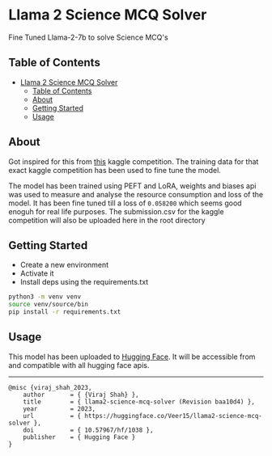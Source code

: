 # Llama 2 Science MCQ Solver

Fine Tuned Llama-2-7b to solve Science MCQ's

## Table of Contents

- [Llama 2 Science MCQ Solver](#llama-2-science-mcq-solver)
  - [Table of Contents](#table-of-contents)
  - [About ](#about-)
  - [Getting Started ](#getting-started-)
  - [Usage ](#usage-)

## About <a name = "about"></a>

Got inspired for this from <a href="https://www.kaggle.com/competitions/kaggle-llm-science-exam">this</a> kaggle competition. The training data for that exact kaggle competition has been used to fine tune the model. 

The model has been trained using PEFT and LoRA, weights and biases api was used to measure and analyse the resource consumption and loss of the model. It has been fine tuned till a loss of `0.058200` which seems good enoguh for real life purposes. The submission.csv for the kaggle competition will also be uploaded here in the root directory

## Getting Started <a name = "getting_started"></a>

- Create a new environment
- Activate it
- Install deps using the requirements.txt

```bash
python3 -m venv venv
source venv/source/bin
pip install -r requirements.txt
```

## Usage <a name = "usage"></a>

This model has been uploaded to <a href="https://huggingface.co/Veer15/llama2-science-mcq-solver">Hugging Face</a>. It will be accessible from and compatible with all hugging face apis.

---
```
@misc {viraj_shah_2023,
	author       = { {Viraj Shah} },
	title        = { llama2-science-mcq-solver (Revision baa10d4) },
	year         = 2023,
	url          = { https://huggingface.co/Veer15/llama2-science-mcq-solver },
	doi          = { 10.57967/hf/1038 },
	publisher    = { Hugging Face }
}
```
